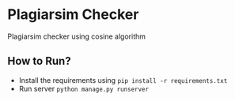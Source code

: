 # Plagiarsim Checker

Plagiarsim checker using cosine algorithm


## How to Run?

- Install the requirements using `pip install -r requirements.txt`
- Run server `python manage.py runserver`
